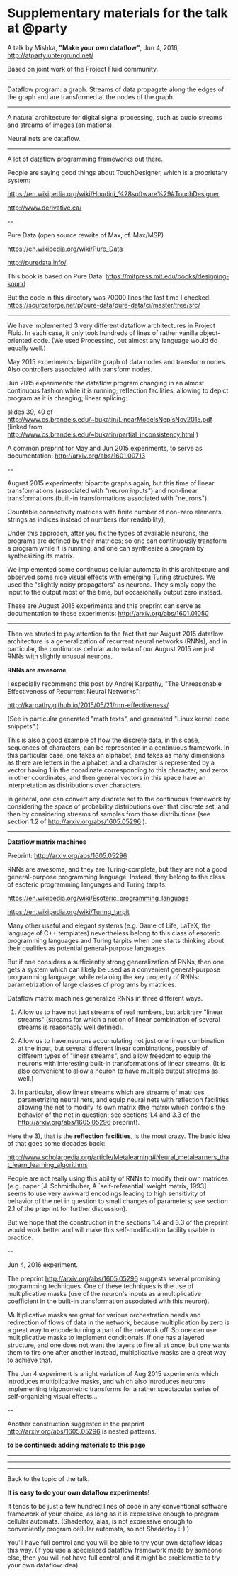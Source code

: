 Supplementary materials for the talk at @party
==============================================

A talk by Mishka, <strong>"Make your own dataflow"</strong>,
Jun 4, 2016, http://atparty.untergrund.net/

Based on joint work of the Project Fluid community.

---

Dataflow program: a graph. Streams of data propagate
along the edges of the graph and are transformed
at the nodes of the graph.

---

A natural architecture for digital signal processing,
such as audio streams and streams of images (animations).

Neural nets are dataflow.

---

A lot of dataflow programming frameworks out there.

People are saying good things about TouchDesigner,
which is a proprietary system:

https://en.wikipedia.org/wiki/Houdini_%28software%29#TouchDesigner

http://www.derivative.ca/

--

Pure Data (open source rewrite of Max, cf. Max/MSP)


https://en.wikipedia.org/wiki/Pure_Data


http://puredata.info/


This book is based on Pure Data:
https://mitpress.mit.edu/books/designing-sound


But the code in this directory was 70000 lines the last time I checked:
https://sourceforge.net/p/pure-data/pure-data/ci/master/tree/src/ 


---

We have implemented 3 very different dataflow architectures in
Project Fluid. In each case, it only took hundreds of lines
of rather vanilla object-oriented code. (We used Processing,
but almost any language would do equally well.)

May 2015 experiments: bipartite graph of data nodes and transform nodes.
Also controllers associated with transform nodes.

Jun 2015 experiments: the dataflow program changing in an almost
continuous fashion while it is running; reflection facilities,
allowing to depict program as it is changing; linear splicing:

slides 39, 40 of http://www.cs.brandeis.edu/~bukatin/LinearModelsNeplsNov2015.pdf
(linked from http://www.cs.brandeis.edu/~bukatin/partial_inconsistency.html )


A common preprint for May and Jun 2015 experiments, to serve as documentation: http://arxiv.org/abs/1601.00713

--

August 2015 experiments: bipartite graphs again, but this time of
linear transformations (associated with "neuron inputs") and
non-linear transformations (built-in transformations associated with "neurons").

Countable connectivity matrices with finite number of non-zero
elements, strings as indices instead of numbers (for readability),

Under this approach, after you fix the types of available neurons,
the programs are defined by their matrices; so one can continuously
transform a program while it is running, and one can synthesize
a program by synthesizing its matrix.

We implemented some continuous cellular automata in this architecture
and observed some nice visual effects with emerging Turing structures.
We used the "slightly noisy propagators" as neurons. They simply 
copy the input to the output most of the time, 
but occasionally output zero instead.

These are August 2015 experiments and this preprint can
serve as documentation to these experiments: http://arxiv.org/abs/1601.01050

---

Then we started to pay attention to the fact that our August 2015 dataflow
architecture is a generalization of recurrent neural networks (RNNs),
and in particular, the continuous cellular automata of our August 2015
are just RNNs with slightly unusual neurons.

<strong>RNNs are awesome</strong>

I especially recommend this post by Andrej Karpathy,
"The Unreasonable Effectiveness of Recurrent Neural Networks":

http://karpathy.github.io/2015/05/21/rnn-effectiveness/

(See in particular generated "math texts", and generated
"Linux kernel code snippets".)

This is also a good example of how the discrete data, in this
case, sequences of characters, can be represented in
a continuous framework. In this particular case, one takes
an alphabet, and takes as many dimensions as there are letters
in the alphabet, and a character is represented by a vector
having 1 in the coordinate corresponding to this character,
and zeros in other coordinates, and then general vectors
in this space have an interpretation as distributions over characters.

In general, one can convert any discrete set to the continuous
framework by considering the space of probability distributions
over that discrete set, and then by considering streams of samples
from those distributions (see section 1.2 of http://arxiv.org/abs/1605.05296 ).

---

<strong>Dataflow matrix machines</strong>

Preprint: http://arxiv.org/abs/1605.05296

RNNs are awesome, and they are Turing-complete, but they are
not a good general-purpose programming language. Instead, they
belong to the class of esoteric programming languages and
Turing tarpits:

https://en.wikipedia.org/wiki/Esoteric_programming_language

https://en.wikipedia.org/wiki/Turing_tarpit


Many other useful and elegant systems (e.g. Game of Life,
LaTeX, the language of C++ templates) nevertheless belong to
this class of esoteric programming languages and Turing tarpits
when one starts thinking about their qualities
as potential general-purpose languages.

But if one considers a sufficiently strong generalization of
RNNs, then one gets a system which can likely be used as a 
convenient general-purpose programming language, while
retaining the key property of RNNs:
parametrization of large classes of programs by matrices.

Dataflow matrix machines generalize RNNs in three different ways.

1) Allow us to have not just streams of real numbers, 
but arbitrary "linear streams" 
(streams for which a notion of linear combination
of several streams is reasonably well defined).

2) Allow us to have 
neurons accumulating not just one linear combination at the input, 
but several different linear combinations, possibly
of different types of "linear streams", 
and allow freedom to equip the neurons with interesting 
built-in transformations of
linear streams. 
(It is also convenient to allow a neuron to have multiple output streams as well.)

3) In particular, allow linear streams which are streams of matrices parametrizing neural nets, and equip neural nets with reflection facilities
allowing the net to modify its own matrix 
(the matrix which controls the behavior of the net in question;
see sections 1.4 and 3.3 of the http://arxiv.org/abs/1605.05296 preprint).

Here the 3), that is the <strong>reflection facilities</strong>, is
the most crazy. The basic idea of that goes some decades back:

http://www.scholarpedia.org/article/Metalearning#Neural_metalearners_that_learn_learning_algorithms

People are not really using this ability of RNNs to modify their
own matrices 
(e.g. paper [J. Schmidhuber, A `self-referential' weight matrix, 1993]  
seems to use very awkward encodings leading to high sensitivity
of behavior of the net in question to
small changes of parameters; 
see section 2.1 of the preprint for further discussion). 

But we hope that the construction in
the sections 1.4 and 3.3 of the preprint would work better and will make this
self-modification facility usable in practice.

--

Jun 4, 2016 experiment. 

The preprint http://arxiv.org/abs/1605.05296 suggests several promising
programming techniques. One of these techniques is the use of multiplicative
masks (use of the neuron's inputs as a multiplicative coefficient
in the built-in transformation associated with this neuron).

Multiplicative masks are great for various orchestration needs and redirection
of flows of data in the network, because multiplication by zero is a great
way to encode turning a part of the network off. So one can use
multiplicative masks to implement conditionals. If one has a layered
structure, and one does not want the layers to fire all at once,
but one wants them to fire one after another instead, multiplicative
masks are a great way to achieve that.

The Jun 4 experiment is a light variation of Aug 2015 experiments which
introduces multiplicative masks, and which also introduces neurons
implementing trigonometric transforms for a rather spectacular series of
self-organizing visual effects...

--

Another construction suggested in the preprint http://arxiv.org/abs/1605.05296 is nested patterns.


<strong>to be continued: adding materials to this page</strong>

---
---
---

Back to the topic of the talk.

<strong>It is easy to do your own dataflow experiments!</strong>

It tends to be just a few hundred lines of code in any conventional
software framework of your choice, as long as it is expressive enough
to program cellular automata. (Shadertoy, alas, is not expressive
enough to conveniently program cellular automata, so not Shadertoy :-) )

You'll have full control and you will be able to try your own
dataflow ideas this way. (If you
use a specialized dataflow framework made by someone else,
then you will not have full control, and it might be problematic
to try your own dataflow idea).

